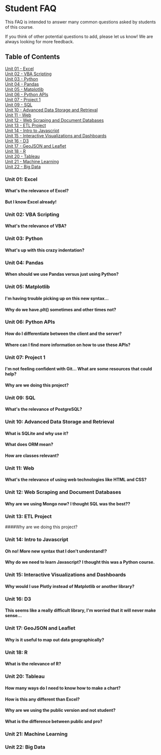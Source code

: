 # Student FAQ

This FAQ is intended to answer many common questions asked by students of this course.

If you think of other potential questions to add, please let us know! We are always looking for more feedback. 

## Table of Contents

[Unit 01 - Excel](#Unit-01:-excel) <br>
[Unit 02 - VBA Scripting](#Unit-02:-vba-scripting) <br>
[Unit 03 - Python](#Unit-03:-python) <br>
[Unit 04 - Pandas](#Unit-02:-pandas) <br>
[Unit 05 - Matplotlib](#Unit-02:-matplotlib) <br>
[Unit 06 - Python APIs](#Unit-02:-python-apis) <br>
[Unit 07 - Project 1](#Unit-07:-project-1) <br>
[Unit 09 - SQL](#Unit-09:-sql) <br>
[Unit 10 - Advanced Data Storage and Retrieval](#Unit-10:-advanced-data-storage-and-retrieval) <br>
[Unit 11 - Web](#Unit-11:-web) <br>
[Unit 12 - Web Scraping and Document Databases](#Unit-12:-web-scraping-and-document-databases) <br>
[Unit 13 - ETL Project](#Unit-13:-etl-project) <br>
[Unit 14 - Intro to Javascript](#Unit-14:-intro-to-javascript) <br>
[Unit 15 - Interactive Visualizations and Dashboards](#Unit-15:-interactive-visualizations-and-dashboards) <br>
[Unit 16 - D3](#Unit-02:-d3) <br> 
[Unit 17 - GeoJSON and Leaflet](#Unit-17:-geojson-and-leaflet) <br>
[Unit 18 - R](#Unit-18:-r) <br>
[Unit 20 - Tableau](#Unit-20:-tableau) <br>
[Unit 21 - Machine Learning](#Unit-02:-machine-learning) <br>
[Unit 22 - Big Data](#Unit-22:-big-data) 

### Unit 01: Excel
#### What's the relevance of Excel?
#### But I know Excel already!

### Unit 02: VBA Scripting
#### What's the relevance of VBA?

### Unit 03: Python
#### What's up with this crazy indentation?

### Unit 04: Pandas
#### When should we use Pandas versus just using Python?

### Unit 05: Matplotlib
#### I'm having trouble picking up on this new syntax...
#### Why do we have.plt() sometimes and other times not? 

### Unit 06: Python APIs
#### How do I differentiate between the client and the server? 
#### Where can I find more information on how to use these APIs?

### Unit 07: Project 1
#### I'm not feeling confident with Git... What are some resources that could help?
#### Why are we doing this project?

### Unit 09: SQL
#### What's the relevance of PostgreSQL?

### Unit 10: Advanced Data Storage and Retrieval
#### What is SQLite and why use it?
#### What does ORM mean?
#### How are classes relevant?

### Unit 11: Web
#### What's the relevance of using web technologies like HTML and CSS?

### Unit 12: Web Scraping and Document Databases
#### Why are we using Mongo now? I thought SQL was the best??

### Unit 13: ETL Project
####Why are we doing this project?

### Unit 14: Intro to Javascript
#### Oh no! More new syntax that I don't understand!?
#### Why do we need to learn Javascript? I thought this was a Python course.

### Unit 15: Interactive Visualizations and Dashboards
#### Why would I use Plotly instead of Matplotlib or another library?

### Unit 16: D3
#### This seems like a really difficult library, I'm worried that it will never make sense...

### Unit 17: GeoJSON and Leaflet
#### Why is it useful to map out data geographically?

### Unit 18: R
#### What is the relevance of R?

### Unit 20: Tableau
#### How many ways do I need to know how to make a chart?
#### How is this any different than Excel?
#### Why are we using the public version and not student?
#### What is the difference between public and pro?

### Unit 21: Machine Learning
####

### Unit 22: Big Data
####